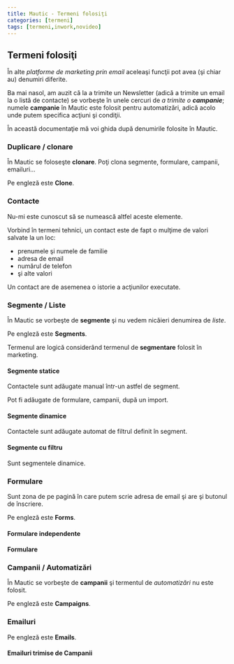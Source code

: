 ```yaml
---
title: Mautic - Termeni folosiţi
categories: [termeni]
tags: [termeni,inwork,novideo]
---
```


## Termeni folosiţi
În alte _platforme de marketing prin email_ aceleaşi funcţii pot avea (şi chiar au) denumiri diferite.

Ba mai nasol, am auzit că la a trimite un Newsletter (adică a trimite un email la o listă de contacte) se vorbeşte în unele cercuri de _a trimite o **campanie**_; numele **campanie** în Mautic este folosit pentru automatizări, adică acolo unde putem specifica acţiuni şi condiţii.

În această documentaţie mă voi ghida după denumirile folosite în Mautic.

### Duplicare / clonare
În Mautic se foloseşte **clonare**. Poţi clona segmente, formulare, campanii, emailuri...

Pe engleză este **Clone**.

### Contacte
Nu-mi este cunoscut să se numească altfel aceste elemente.

Vorbind în termeni tehnici, un contact este de fapt o mulţime de valori salvate la un loc:
* prenumele şi numele de familie
* adresa de email
* numărul de telefon
* şi alte valori

Un contact are de asemenea o istorie a acţiunilor executate.

### Segmente / Liste
În Mautic se vorbeşte de **segmente** şi nu vedem nicăieri denumirea de _liste_.

Pe engleză este **Segments**.

Termenul are logică considerând termenul de **segmentare** folosit în marketing.

#### Segmente statice
Contactele sunt adăugate manual într-un astfel de segment.

Pot fi adăugate de formulare, campanii, după un import.

#### Segmente dinamice
Contactele sunt adăugate automat de filtrul definit în segment.

#### Segmente cu filtru
Sunt segmentele dinamice.

### Formulare
Sunt zona de pe pagină în care putem scrie adresa de email şi are şi butonul de înscriere.

Pe engleză este **Forms**.

#### Formulare independente


#### Formulare 



### Campanii / Automatizări
În Mautic se vorbeşte de **campanii** şi termentul de _automatizări_ nu este folosit.

Pe engleză este **Campaigns**.

### Emailuri
Pe engleză este **Emails**.

#### Emailuri trimise de Campanii










